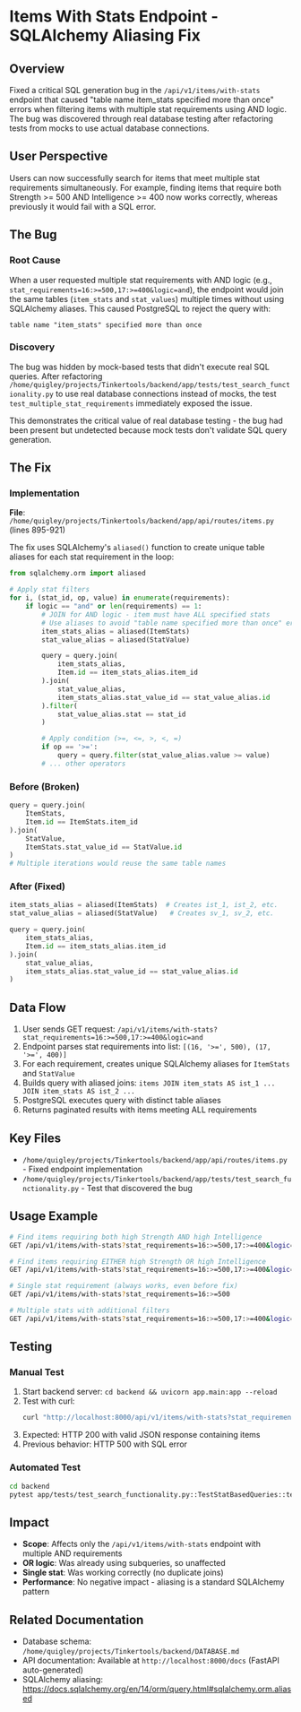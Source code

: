 # Items With Stats Endpoint - SQLAlchemy Aliasing Fix

## Overview
Fixed a critical SQL generation bug in the `/api/v1/items/with-stats` endpoint that caused "table name item_stats specified more than once" errors when filtering items with multiple stat requirements using AND logic. The bug was discovered through real database testing after refactoring tests from mocks to use actual database connections.

## User Perspective
Users can now successfully search for items that meet multiple stat requirements simultaneously. For example, finding items that require both Strength >= 500 AND Intelligence >= 400 now works correctly, whereas previously it would fail with a SQL error.

## The Bug

### Root Cause
When a user requested multiple stat requirements with AND logic (e.g., `stat_requirements=16:>=500,17:>=400&logic=and`), the endpoint would join the same tables (`item_stats` and `stat_values`) multiple times without using SQLAlchemy aliases. This caused PostgreSQL to reject the query with:

```
table name "item_stats" specified more than once
```

### Discovery
The bug was hidden by mock-based tests that didn't execute real SQL queries. After refactoring `/home/quigley/projects/Tinkertools/backend/app/tests/test_search_functionality.py` to use real database connections instead of mocks, the test `test_multiple_stat_requirements` immediately exposed the issue.

This demonstrates the critical value of real database testing - the bug had been present but undetected because mock tests don't validate SQL query generation.

## The Fix

### Implementation
**File**: `/home/quigley/projects/Tinkertools/backend/app/api/routes/items.py` (lines 895-921)

The fix uses SQLAlchemy's `aliased()` function to create unique table aliases for each stat requirement in the loop:

```python
from sqlalchemy.orm import aliased

# Apply stat filters
for i, (stat_id, op, value) in enumerate(requirements):
    if logic == "and" or len(requirements) == 1:
        # JOIN for AND logic - item must have ALL specified stats
        # Use aliases to avoid "table name specified more than once" error
        item_stats_alias = aliased(ItemStats)
        stat_value_alias = aliased(StatValue)

        query = query.join(
            item_stats_alias,
            Item.id == item_stats_alias.item_id
        ).join(
            stat_value_alias,
            item_stats_alias.stat_value_id == stat_value_alias.id
        ).filter(
            stat_value_alias.stat == stat_id
        )

        # Apply condition (>=, <=, >, <, =)
        if op == '>=':
            query = query.filter(stat_value_alias.value >= value)
        # ... other operators
```

### Before (Broken)
```python
query = query.join(
    ItemStats,
    Item.id == ItemStats.item_id
).join(
    StatValue,
    ItemStats.stat_value_id == StatValue.id
)
# Multiple iterations would reuse the same table names
```

### After (Fixed)
```python
item_stats_alias = aliased(ItemStats)  # Creates ist_1, ist_2, etc.
stat_value_alias = aliased(StatValue)   # Creates sv_1, sv_2, etc.

query = query.join(
    item_stats_alias,
    Item.id == item_stats_alias.item_id
).join(
    stat_value_alias,
    item_stats_alias.stat_value_id == stat_value_alias.id
)
```

## Data Flow
1. User sends GET request: `/api/v1/items/with-stats?stat_requirements=16:>=500,17:>=400&logic=and`
2. Endpoint parses stat requirements into list: `[(16, '>=', 500), (17, '>=', 400)]`
3. For each requirement, creates unique SQLAlchemy aliases for `ItemStats` and `StatValue`
4. Builds query with aliased joins: `items JOIN item_stats AS ist_1 ... JOIN item_stats AS ist_2 ...`
5. PostgreSQL executes query with distinct table aliases
6. Returns paginated results with items meeting ALL requirements

## Key Files
- `/home/quigley/projects/Tinkertools/backend/app/api/routes/items.py` - Fixed endpoint implementation
- `/home/quigley/projects/Tinkertools/backend/app/tests/test_search_functionality.py` - Test that discovered the bug

## Usage Example

```bash
# Find items requiring both high Strength AND high Intelligence
GET /api/v1/items/with-stats?stat_requirements=16:>=500,17:>=400&logic=and

# Find items requiring EITHER high Strength OR high Intelligence
GET /api/v1/items/with-stats?stat_requirements=16:>=500,17:>=400&logic=or

# Single stat requirement (always works, even before fix)
GET /api/v1/items/with-stats?stat_requirements=16:>=500

# Multiple stats with additional filters
GET /api/v1/items/with-stats?stat_requirements=16:>=500,17:>=400&logic=and&min_ql=200
```

## Testing

### Manual Test
1. Start backend server: `cd backend && uvicorn app.main:app --reload`
2. Test with curl:
   ```bash
   curl "http://localhost:8000/api/v1/items/with-stats?stat_requirements=16:>=50,17:>=50&logic=and"
   ```
3. Expected: HTTP 200 with valid JSON response containing items
4. Previous behavior: HTTP 500 with SQL error

### Automated Test
```bash
cd backend
pytest app/tests/test_search_functionality.py::TestStatBasedQueries::test_multiple_stat_requirements -v
```

## Impact
- **Scope**: Affects only the `/api/v1/items/with-stats` endpoint with multiple AND requirements
- **OR logic**: Was already using subqueries, so unaffected
- **Single stat**: Was working correctly (no duplicate joins)
- **Performance**: No negative impact - aliasing is a standard SQLAlchemy pattern

## Related Documentation
- Database schema: `/home/quigley/projects/Tinkertools/backend/DATABASE.md`
- API documentation: Available at `http://localhost:8000/docs` (FastAPI auto-generated)
- SQLAlchemy aliasing: https://docs.sqlalchemy.org/en/14/orm/query.html#sqlalchemy.orm.aliased
